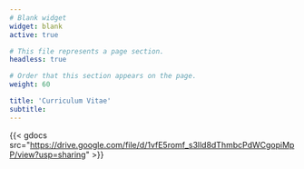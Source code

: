```yaml
---
# Blank widget
widget: blank
active: true

# This file represents a page section.
headless: true

# Order that this section appears on the page.
weight: 60

title: 'Curriculum Vitae'
subtitle:
---
```


{{< gdocs src="https://drive.google.com/file/d/1vfE5romf_s3lld8dThmbcPdWCgopiMpP/view?usp=sharing" >}}

